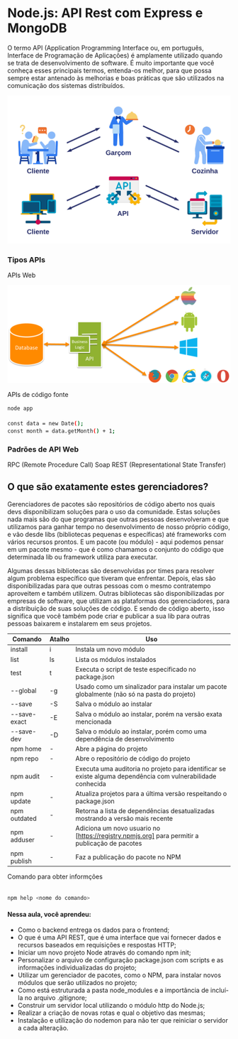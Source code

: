 # Node.js: API Rest com Express e MongoDB

O termo API (Application Programming Interface ou, em português, Interface de Programação de Aplicações) é amplamente utilizado quando se trata de desenvolvimento de software. É muito importante que você conheça esses principais termos, entenda-os melhor, para que possa sempre estar antenado às melhorias e boas práticas que são utilizados na comunicação dos sistemas distribuídos.


![API](./assets/img/api.png)


### Tipos APIs

APIs Web

![webapi](./assets/img/web-api.png)



APIs de código fonte

```sh
node app

const data = new Date();
const month = data.getMonth() + 1;

```


### Padrões de API Web

RPC (Remote Procedure Call)
Soap
REST (Representational State Transfer)



## O que são exatamente estes gerenciadores?

Gerenciadores de pacotes são repositórios de código aberto nos quais devs disponibilizam soluções para o uso da comunidade. Estas soluções nada mais são do que programas que outras pessoas desenvolveram e que utilizamos para ganhar tempo no desenvolvimento de nosso próprio código, e vão desde libs (bibliotecas pequenas e específicas) até frameworks com vários recursos prontos. E um pacote (ou módulo) - aqui podemos pensar em um pacote mesmo - que é como chamamos o conjunto do código que determinada lib ou framework utiliza para executar.

Algumas dessas bibliotecas são desenvolvidas por times para resolver algum problema específico que tiveram que enfrentar. Depois, elas são disponibilizadas para que outras pessoas com o mesmo contratempo aproveitem e também utilizem. Outras bibliotecas são disponibilizadas por empresas de software, que utilizam as plataformas dos gerenciadores, para a distribuição de suas soluções de código. E sendo de código aberto, isso significa que você também pode criar e publicar a sua lib para outras pessoas baixarem e instalarem em seus projetos.


| Comando | Atalho | Uso |
| ------ | ------ | ------ |
| install | i | Instala um novo módulo |
| list | ls | Lista os módulos instalados |
| test | t | Executa o script de teste especificado no package.json |
| --global | -g | Usado como um sinalizador para instalar um pacote globalmente (não só na pasta do projeto)|
| --save | -S | Salva o módulo ao instalar |
| --save-exact | -E | Salva o módulo ao instalar, porém na versão exata mencionada |
| --save-dev | -D | Salva o módulo ao instalar, porém como uma dependência de desenvolvimento |
| npm home | - | Abre a página do projeto |
| npm repo | - | Abre o repositório de código do projeto |
| npm audit | - | Executa uma auditoria no projeto para identificar se existe alguma dependência com vulnerabilidade conhecida |
| npm update | - | Atualiza projetos para a última versão respeitando o package.json |
| npm outdated | - | Retorna a lista de dependências desatualizadas mostrando a versão mais recente |
| npm adduser | - | Adiciona um novo usuario no [https://registry.npmjs.org] para permitir a publicação de pacotes |
| npm publish | - | Faz a publicação do pacote no NPM |

Comando para obter informções

```sh

npm help <nome do comando>

```

#### Nessa aula, você aprendeu:

- Como o backend entrega os dados para o frontend;
- O que é uma API REST, que é uma interface que vai fornecer dados e recursos baseados em requisições e respostas HTTP;
- Iniciar um novo projeto Node através do comando npm init;
- Personalizar o arquivo de configuração package.json com scripts e as informações individualizadas do projeto;
- Utilizar um gerenciador de pacotes, como o NPM, para instalar novos módulos que serão utilizados no projeto;
- Como está estruturada a pasta node_modules e a importância de incluí-la no arquivo .gitignore;
- Construir um servidor local utilizando o módulo http do Node.js;
- Realizar a criação de novas rotas e qual o objetivo das mesmas;
- Instalação e utilização do nodemon para não ter que reiniciar o servidor a cada alteração.